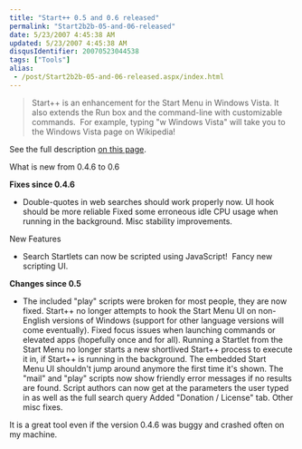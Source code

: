 ```yaml
---
title: "Start++ 0.5 and 0.6 released"
permalink: "Start2b2b-05-and-06-released"
date: 5/23/2007 4:45:38 AM
updated: 5/23/2007 4:45:38 AM
disqusIdentifier: 20070523044538
tags: ["Tools"]
alias:
 - /post/Start2b2b-05-and-06-released.aspx/index.html
---
```

> Start++ is an enhancement for the Start Menu in Windows Vista. It also extends the Run box and the command-line with customizable commands.  For example, typing "w Windows Vista" will take you to the Windows Vista page on Wikipedia!

See the full description [on this page](http://brandontools.com/content/StartPlusPlus.aspx).
<!-- more -->

What is new from 0.4.6 to 0.6

**Fixes since 0.4.6**

*   Double-quotes in web searches should work properly now.  UI hook should be more reliable  Fixed some erroneous idle CPU usage when running in the background.  Misc stability improvements. 

New Features  

*   Search Startlets can now be scripted using JavaScript!   Fancy new scripting UI. 

**Changes since 0.5**

*   The included "play" scripts were broken for most people, they are now fixed.  Start++ no longer attempts to hook the Start Menu UI on non-English versions of Windows (support for other language versions will come eventually).  Fixed focus issues when launching commands or elevated apps (hopefully once and for all).  Running a Startlet from the Start Menu no longer starts a new shortlived Start++ process to execute it in, if Start++ is running in the background.  The embedded Start Menu UI shouldn't jump around anymore the first time it's shown.  The "mail" and "play" scripts now show friendly error messages if no results are found.  Script authors can now get at the parameters the user typed in as well as the full search query  Added "Donation / License" tab.  Other misc fixes. 

It is a great tool even if the version 0.4.6 was buggy and crashed often on my machine.
